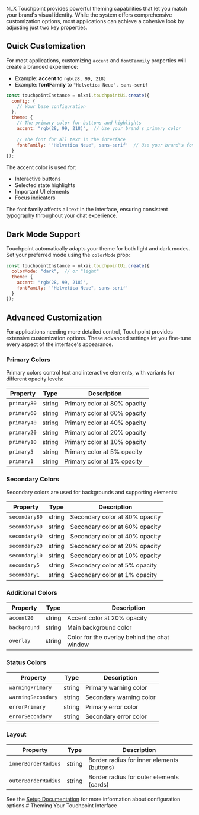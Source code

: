 
NLX Touchpoint provides powerful theming capabilities that let you match your brand's visual identity. While the system offers comprehensive customization options, most applications can achieve a cohesive look by adjusting just two key properties.

## Quick Customization

For most applications, customizing `accent` and `fontFammily` properties will create a branded experience:

* Example: **accent** to `rgb(28, 99, 218)`
* Example: **fontFamily** to `"Helvetica Neue", sans-serif`

```javascript
const touchpointInstance = nlxai.touchpointUi.create({
  config: {
    // Your base configuration
  },
  theme: {
    // The primary color for buttons and highlights
    accent: "rgb(28, 99, 218)",  // Use your brand's primary color
    
    // The font for all text in the interface
    fontFamily: '"Helvetica Neue", sans-serif'  // Use your brand's font
  }
});
```

The accent color is used for:
- Interactive buttons
- Selected state highlights
- Important UI elements
- Focus indicators

The font family affects all text in the interface, ensuring consistent typography throughout your chat experience.

## Dark Mode Support

Touchpoint automatically adapts your theme for both light and dark modes. Set your preferred mode using the `colorMode` prop:

```javascript
const touchpointInstance = nlxai.touchpointUi.create({
  colorMode: "dark",  // or "light"
  theme: {
    accent: "rgb(28, 99, 218)",
    fontFamily: '"Helvetica Neue", sans-serif'
  }
});
```

## Advanced Customization

For applications needing more detailed control, Touchpoint provides extensive customization options. These advanced settings let you fine-tune every aspect of the interface's appearance.

### Primary Colors
Primary colors control text and interactive elements, with variants for different opacity levels:

| Property | Type | Description |
|----------|------|-------------|
| `primary80` | string | Primary color at 80% opacity |
| `primary60` | string | Primary color at 60% opacity |
| `primary40` | string | Primary color at 40% opacity |
| `primary20` | string | Primary color at 20% opacity |
| `primary10` | string | Primary color at 10% opacity |
| `primary5` | string | Primary color at 5% opacity |
| `primary1` | string | Primary color at 1% opacity |

### Secondary Colors
Secondary colors are used for backgrounds and supporting elements:

| Property | Type | Description |
|----------|------|-------------|
| `secondary80` | string | Secondary color at 80% opacity |
| `secondary60` | string | Secondary color at 60% opacity |
| `secondary40` | string | Secondary color at 40% opacity |
| `secondary20` | string | Secondary color at 20% opacity |
| `secondary10` | string | Secondary color at 10% opacity |
| `secondary5` | string | Secondary color at 5% opacity |
| `secondary1` | string | Secondary color at 1% opacity |

### Additional Colors
| Property | Type | Description |
|----------|------|-------------|
| `accent20` | string | Accent color at 20% opacity |
| `background` | string | Main background color |
| `overlay` | string | Color for the overlay behind the chat window |

### Status Colors
| Property | Type | Description |
|----------|------|-------------|
| `warningPrimary` | string | Primary warning color |
| `warningSecondary` | string | Secondary warning color |
| `errorPrimary` | string | Primary error color |
| `errorSecondary` | string | Secondary error color |

### Layout
| Property | Type | Description |
|----------|------|-------------|
| `innerBorderRadius` | string | Border radius for inner elements (buttons) |
| `outerBorderRadius` | string | Border radius for outer elements (cards) |

See the [Setup Documentation](/touchpoint-ui-setup) for more information about configuration options.# Theming Your Touchpoint Interface